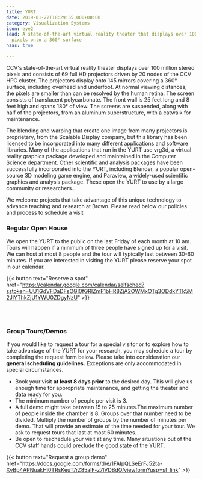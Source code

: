 ```yaml
---
title: YURT
date: 2019-01-22T18:29:55.000+00:00
category: Visualization Systems
icon: eye2
lead: A state-of-the-art virtual reality theater that displays over 100 million stereo
  pixels onto a 360° surface
haas: true

---
```

CCV's state-of-the-art virtual reality theater displays over 100 million stereo pixels and consists of 69 full HD projectors driven by 20 nodes of the CCV HPC cluster. The projectors display onto 145 mirrors covering a 360° surface, including overhead and underfoot. At normal viewing distances, the pixels are smaller than can be resolved by the human retina. The screen consists of translucent polycarbonate. The front wall is 25 feet long and 8 feet high and spans 180° of view. The screens are suspended, along with half of the projectors, from an aluminum superstructure, with a catwalk for maintenance.

The blending and warping that create one image from many projectors is proprietary, from the Scalable Display company, but this library has been licensed to be incorporated into many different applications and software libraries. Many of the applications that run in the YURT use vrg3d, a virtual reality graphics package developed and maintained in the Computer Science department. Other scientific and analysis packages have been successfully incorporated into the YURT, including Blender, a popular open-source 3D modeling game engine, and Paraview, a widely-used scientific graphics and analysis package. These open the YURT to use by a large community or researchers..

We welcome projects that take advantage of this unique technology to advance teaching and research at Brown. Please read below our policies and process to schedule a visit

### Regular Open House

We open the YURT to the public on the last Friday of each month at 10 am. Tours will happen if a minimum of three people have signed up for a visit. We can host at most 8 people and the tour will typically last between 30-60 minutes. If you are interested in visiting the YURT please reserve your spot in our calendar.

{{< button text="Reserve a spot" href="https://calendar.google.com/calendar/selfsched?sstoken=UU1GdVFDaDFsOGI0fGRlZmF1bHR8ZjA2OWMxOTg3ODdkYTk5M2JlYThkZjU1YWU0ZDgyNzU" >}}

<br/><br/>

### Group Tours/Demos

If you would like to request a tour for a special visitor or to explore how to take advantage of the YURT for your research, you may  schedule a tour by completing the request form below. Please take into consideration our **general scheduling guidelines.** Exceptions are only accommodated in special circumstances.

* Book your visit **at least 8 days prior** to the desired day. This will give us enough time  for appropriate maintenance, and getting the theater and data ready for you.
* The minimum number of people per visit is 3. 
* A full demo might take between 15 to 25 minutes.The maximum number of people inside the chamber is 8. Groups over that number need to be divided. Multiply the number of groups by the number of minutes per demo. That will provide an estimate of  the time needed for your tour. We ask to request tours that last at most 60 minutes.
* Be open to reschedule your visit at any time. Many situations out of the CCV staff hands could preclude the good state of the YURT.

{{< button text="Request a group demo" href="https://docs.google.com/forms/d/e/1FAIpQLSeErFJ52ta-XvBp4APNuakHi0TRsKeuT7rZ85alF-z7lVDBdQ/viewform?usp=sf_link" >}}